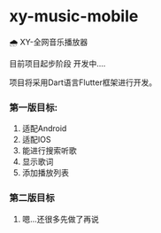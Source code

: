 # xy-music-mobile
🌧  XY-全网音乐播放器

目前项目起步阶段 开发中....

项目将采用Dart语言Flutter框架进行开发。

### 第一版目标:
1. 适配Android
2. 适配IOS
3. 能进行搜索听歌
4. 显示歌词
5. 添加播放列表

### 第二版目标
1. 嗯...还很多先做了再说
